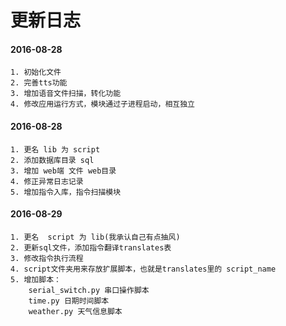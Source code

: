 # 更新日志

#### 2016-08-28
    1. 初始化文件
    2. 完善tts功能
    3. 增加语音文件扫描，转化功能
    4. 修改应用运行方式，模块通过子进程启动，相互独立

#### 2016-08-28
    1. 更名 lib 为 script
    2. 添加数据库目录 sql
    3. 增加 web端 文件 web目录
    4. 修正异常日志记录
    5. 增加指令入库，指令扫描模块

#### 2016-08-29
    1. 更名  script 为 lib(我承认自己有点抽风)
    2. 更新sql文件，添加指令翻译translates表
    3. 修改指令执行流程
    4. script文件夹用来存放扩展脚本，也就是translates里的 script_name
    5. 增加脚本：
        serial_switch.py 串口操作脚本
        time.py 日期时间脚本
        weather.py 天气信息脚本
